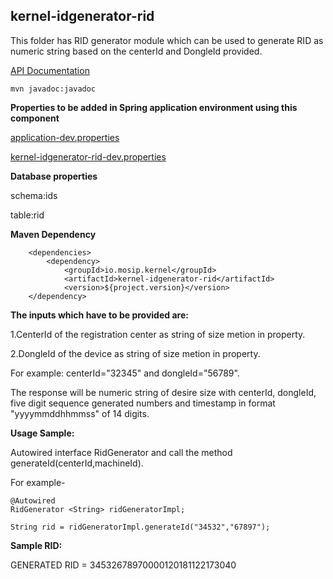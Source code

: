 ## kernel-idgenerator-rid
This folder has RID generator module which can be used to generate RID as numeric string based on the centerId and DongleId provided.

 [API Documentation <TBA>](TBA)
 
 ```
 mvn javadoc:javadoc

 ```
 
 **Properties to be added in Spring application environment using this component**

[application-dev.properties](../../config/application-dev.properties)

[kernel-idgenerator-rid-dev.properties](../../config/kernel-idgenerator-rid-dev.properties)
 
 
 
 **Database properties**
 
schema:ids

table:rid
 
 
**Maven Dependency**

```
	<dependencies>
		<dependency>
			<groupId>io.mosip.kernel</groupId>
			<artifactId>kernel-idgenerator-rid</artifactId>
			<version>${project.version}</version>
	</dependency>

```
   
  
**The inputs which have to be provided are:**

1.CenterId of the registration center as string of size  metion in property.

2.DongleId of the device as string of size  metion in property.

For example: centerId="32345" and dongleId="56789".

 
The response will be numeric string of desire size with centerId, dongleId, five digit sequence generated numbers and timestamp in format "yyyymmddhhmmss" of 14 digits.

**Usage Sample:**

Autowired interface RidGenerator and call the method generateId(centerId,machineId).

For example-

```
@Autowired
RidGenerator <String> ridGeneratorImpl;

String rid = ridGeneratorImpl.generateId("34532","67897");

```

**Sample RID:**

GENERATED RID = 34532678970000120181122173040
 




